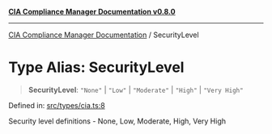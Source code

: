 [**CIA Compliance Manager Documentation v0.8.0**](../README.md)

***

[CIA Compliance Manager Documentation](../globals.md) / SecurityLevel

# Type Alias: SecurityLevel

> **SecurityLevel**: `"None"` \| `"Low"` \| `"Moderate"` \| `"High"` \| `"Very High"`

Defined in: [src/types/cia.ts:8](https://github.com/Hack23/cia-compliance-manager/blob/78912779fad2796d4afcf9e0a863cca80a66b25f/src/types/cia.ts#L8)

Security level definitions - None, Low, Moderate, High, Very High
